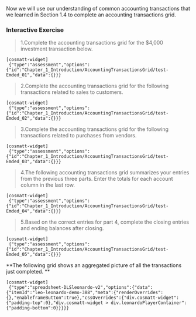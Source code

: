 Now we will use our understanding of common accounting transactions that we learned in Section 1.4 to complete an accounting transactions grid.

### Interactive Exercise

> 1.Complete the accounting transactions grid for the $4,000 investment transaction below.

```
[cosmatt-widget]
 {"type":"assessment","options":{"id":"Chapter_1_Introduction/AccountingTransactionsGrid/test-Emded_01","data":{}}} 
```

> 2.Complete the accounting transactions grid for the following transactions related to sales to customers.

```
[cosmatt-widget]
 {"type":"assessment","options":{"id":"Chapter_1_Introduction/AccountingTransactionsGrid/test-Emded_02","data":{}}} 
```

> 3.Complete the accounting transactions grid for the following transactions related to purchases from vendors.

```
[cosmatt-widget]
 {"type":"assessment","options":{"id":"Chapter_1_Introduction/AccountingTransactionsGrid/test-Emded_03","data":{}}} 
```

> 4.The following accounting transactions grid summarizes your entries from the previous three parts. Enter the totals for each account column in the last row.

```
[cosmatt-widget]
 {"type":"assessment","options":{"id":"Chapter_1_Introduction/AccountingTransactionsGrid/test-Emded_04","data":{}}} 
```

> 5.Based on the correct entries for part 4, complete the closing entries and ending balances after closing.

```
[cosmatt-widget]
 {"type":"assessment","options":{"id":"Chapter_1_Introduction/AccountingTransactionsGrid/test-Emded_05","data":{}}} 
```

**The following grid shows an aggregated picture of all the transactions just completed. **

```
[cosmatt-widget]
 {"type":"spreadsheet-DLSleonardo-v2","options":{"data":{"itemId":"leo-leonardo-demo-388","meta":{"renderOverrides":{},"enableframeButton":true},"cssOverrides":{"div.cosmatt-widget":{"padding-top":0},"div.cosmatt-widget > div.leonardoPlayerContainer":{"padding-bottom":0}}}}} 
```
